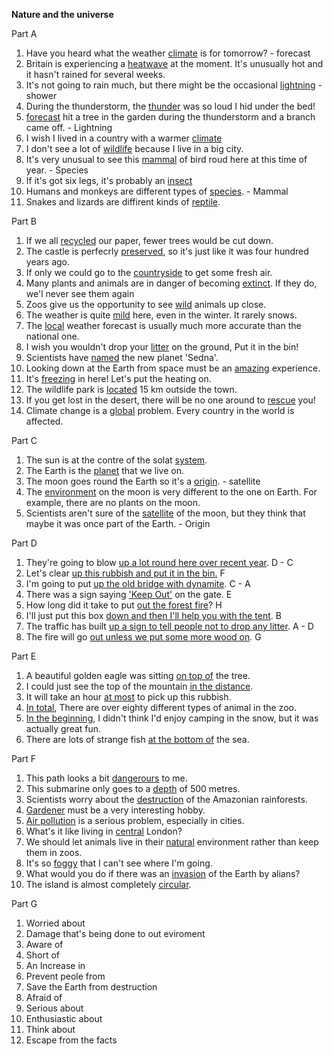 **Nature and the universe**

Part A
1. Have you heard what the weather <u>climate</u> is for tomorrow? - forecast
2. Britain is experiencing a <u>heatwave</u> at the moment. It's unusually hot and it hasn't rained for several weeks.
3. It's not going to rain much, but there might be the occasional <u>lightning</u> - shower
4. During the thunderstorm, the <u>thunder</u> was so loud I hid under the bed!
5. <u>forecast</u> hit a  tree in the garden during the thunderstorm and a branch came off. - Lightning
6. I wish I lived in a country with a warmer <u>climate</u>
7. I don't see a lot of <u>wildlife</u> because I live in a big city.
8. It's very unusual to see this <u>mammal</u> of bird roud here at this time of year. - Species
9. If it's got six legs, it's probably an <u>insect</u>
10. Humans and monkeys are different types of <u>species</u>. - Mammal
11. Snakes and lizards are diffirent kinds of <u>reptile</u>.

Part B
1. If we all <u>recycled</u> our paper, fewer trees would be cut down.
2. The castle is perfecrly <u>preserved</u>, so it's just like it was four hundred years ago.
3. If only we could go to the <u>countryside</u> to get some fresh air.
4. Many plants and animals are in danger of becoming <u>extinct</u>. If they do, we'l never see them again
5. Zoos give us the opportunity to see <u>wild</u> animals up close.
6. The weather is quite <u>mild</u> here, even in the winter. It rarely snows.
7. The <u>local</u> weather forecast is usually much more accurate than the national one.
8. I wish you wouldn't drop your <u>litter</u> on the ground, Put it in the bin!
9. Scientists have <u>named</u> the new planet 'Sedna'.
10. Looking down at the Earth from space must be an <u>amazing</u> experience.
11. It's <u>freezing</u> in here! Let's put the heating on.
12. The wildlife park is <u>located</u> 15 km outside the town.
13. If you get lost in the desert, there will be no one around to <u>rescue</u> you!
14. Climate change is a <u>global</u> problem. Every country in the world is affected.

Part C
1. The sun is at the contre of the solat <u>system</u>.
2. The Earth is the <u>planet</u> that we live on.
3. The moon goes round the Earth so it's a <u>origin</u>. - satellite
4. The <u>environment</u> on the moon is very different to the one on Earth. For example, there are no plants on the moon.
5. Scientists aren't sure of the <u>satellite</u> of the moon, but they think that maybe it was once part of the Earth. - Origin

Part D
1. They're going to blow <u>up a lot round here over recent year</u>. D - C
2. Let's clear <u>up this rubbish and put it in the bin.</u> F
3. I'm going to put <u>up the old bridge with dynamite</u>. C - A
4. There was a sign saying <u>'Keep Out'</u> on the gate. E
5. How long did it take to put <u>out the forest fire</u>? H
6. I'll just put this box <u>down and then I'll help you with the tent</u>. B
7. The traffic has built <u>up a sign to tell people not to drop any litter</u>. A - D
8. The fire will go <u>out unless we put some more wood on</u>. G

Part E
1. A beautiful golden eagle was sitting <u>on top of</u> the tree.
2. I could just see the top of the mountain <u>in the distance</u>.
3. It will take an hour <u>at most</u> to pick up this rubbish.
4. <u>In total</u>, There are over eighty different types of animal in the zoo.
5. <u>In the beginning</u>, I didn't think I'd enjoy camping in the snow, but it was actually great fun.
6. There are lots of strange fish <u>at the bottom of</u> the sea.

Part F
1. This path looks a bit <u>dangerours</u> to me.
2. This submarine only goes to a <u>depth</u> of 500 metres.
3. Scientists worry about the <u>destruction</u> of the Amazonian rainforests.
4. <u>Gardener</u> must be a very interesting hobby.
5. <u>Air pollution</u> is a serious problem, especially in cities.
6. What's it like living in <u>central</u> London?
7. We should let animals live in their <u>natural</u> environment rather than keep them in zoos.
8. It's so <u>foggy</u> that I can't see where I'm going.
9. What would you do if there was an <u>invasion</u> of the Earth by alians?
10. The island is almost completely <u>circular</u>.

Part G
1. Worried about
2. Damage that's being done to out eviroment
3. Aware of
4. Short of
5. An Increase in
6. Prevent peole from
7. Save the Earth from destruction
8. Afraid of
9. Serious about
10. Enthusiastic about
11. Think about
12. Escape from the facts


